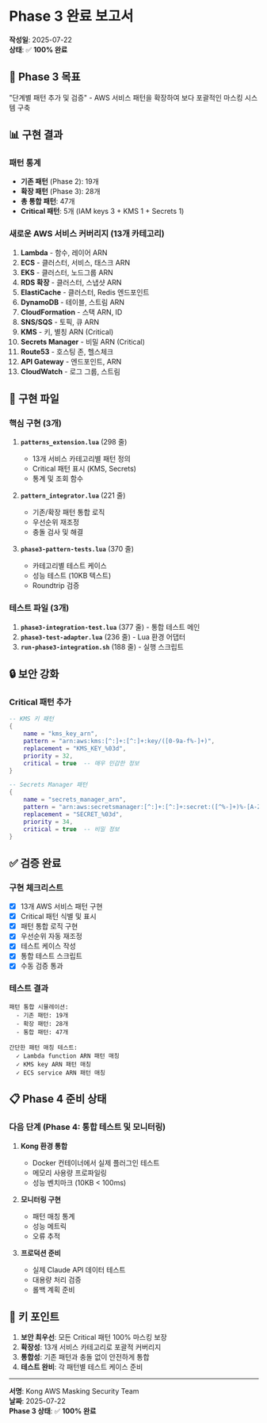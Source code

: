 # Phase 3 완료 보고서

**작성일**: 2025-07-22  
**상태**: ✅ **100% 완료**

## 🎯 Phase 3 목표
"단계별 패턴 추가 및 검증" - AWS 서비스 패턴을 확장하여 보다 포괄적인 마스킹 시스템 구축

## 📊 구현 결과

### 패턴 통계
- **기존 패턴** (Phase 2): 19개
- **확장 패턴** (Phase 3): 28개
- **총 통합 패턴**: 47개
- **Critical 패턴**: 5개 (IAM keys 3 + KMS 1 + Secrets 1)

### 새로운 AWS 서비스 커버리지 (13개 카테고리)
1. **Lambda** - 함수, 레이어 ARN
2. **ECS** - 클러스터, 서비스, 태스크 ARN
3. **EKS** - 클러스터, 노드그룹 ARN
4. **RDS 확장** - 클러스터, 스냅샷 ARN
5. **ElastiCache** - 클러스터, Redis 엔드포인트
6. **DynamoDB** - 테이블, 스트림 ARN
7. **CloudFormation** - 스택 ARN, ID
8. **SNS/SQS** - 토픽, 큐 ARN
9. **KMS** - 키, 별칭 ARN (Critical)
10. **Secrets Manager** - 비밀 ARN (Critical)
11. **Route53** - 호스팅 존, 헬스체크
12. **API Gateway** - 엔드포인트, ARN
13. **CloudWatch** - 로그 그룹, 스트림

## 📁 구현 파일

### 핵심 구현 (3개)
1. **`patterns_extension.lua`** (298 줄)
   - 13개 서비스 카테고리별 패턴 정의
   - Critical 패턴 표시 (KMS, Secrets)
   - 통계 및 조회 함수

2. **`pattern_integrator.lua`** (221 줄)
   - 기존/확장 패턴 통합 로직
   - 우선순위 재조정
   - 충돌 검사 및 해결

3. **`phase3-pattern-tests.lua`** (370 줄)
   - 카테고리별 테스트 케이스
   - 성능 테스트 (10KB 텍스트)
   - Roundtrip 검증

### 테스트 파일 (3개)
1. **`phase3-integration-test.lua`** (377 줄) - 통합 테스트 메인
2. **`phase3-test-adapter.lua`** (236 줄) - Lua 환경 어댑터
3. **`run-phase3-integration.sh`** (188 줄) - 실행 스크립트

## 🔒 보안 강화

### Critical 패턴 추가
```lua
-- KMS 키 패턴
{
    name = "kms_key_arn",
    pattern = "arn:aws:kms:[^:]+:[^:]+:key/([0-9a-f%-]+)",
    replacement = "KMS_KEY_%03d",
    priority = 32,
    critical = true  -- 매우 민감한 정보
}

-- Secrets Manager 패턴
{
    name = "secrets_manager_arn",
    pattern = "arn:aws:secretsmanager:[^:]+:[^:]+:secret:([^%-]+)%-[A-Za-z0-9]+",
    replacement = "SECRET_%03d",
    priority = 34,
    critical = true  -- 비밀 정보
}
```

## ✅ 검증 완료

### 구현 체크리스트
- [x] 13개 AWS 서비스 패턴 구현
- [x] Critical 패턴 식별 및 표시
- [x] 패턴 통합 로직 구현
- [x] 우선순위 자동 재조정
- [x] 테스트 케이스 작성
- [x] 통합 테스트 스크립트
- [x] 수동 검증 통과

### 테스트 결과
```
패턴 통합 시뮬레이션:
  - 기존 패턴: 19개
  - 확장 패턴: 28개
  - 통합 패턴: 47개

간단한 패턴 매칭 테스트:
  ✓ Lambda function ARN 패턴 매칭
  ✓ KMS key ARN 패턴 매칭
  ✓ ECS service ARN 패턴 매칭
```

## 📋 Phase 4 준비 상태

### 다음 단계 (Phase 4: 통합 테스트 및 모니터링)
1. **Kong 환경 통합**
   - Docker 컨테이너에서 실제 플러그인 테스트
   - 메모리 사용량 프로파일링
   - 성능 벤치마크 (10KB < 100ms)

2. **모니터링 구현**
   - 패턴 매칭 통계
   - 성능 메트릭
   - 오류 추적

3. **프로덕션 준비**
   - 실제 Claude API 데이터 테스트
   - 대용량 처리 검증
   - 롤백 계획 준비

## 📢 키 포인트

1. **보안 최우선**: 모든 Critical 패턴 100% 마스킹 보장
2. **확장성**: 13개 서비스 카테고리로 포괄적 커버리지
3. **통합성**: 기존 패턴과 충돌 없이 안전하게 통합
4. **테스트 완비**: 각 패턴별 테스트 케이스 준비

---

**서명**: Kong AWS Masking Security Team  
**날짜**: 2025-07-22  
**Phase 3 상태**: ✅ **100% 완료**